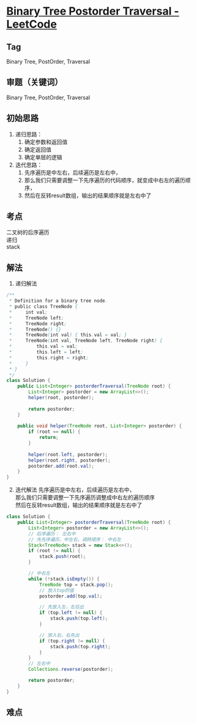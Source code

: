 # [Binary Tree Postorder Traversal - LeetCode](https://leetcode.com/problems/binary-tree-postorder-traversal/description/)
## Tag
Binary Tree, PostOrder, Traversal
## 审题（关键词） 
Binary Tree, PostOrder, Traversal
## 初始思路  
1. 递归思路：
	1. 确定参数和返回值
	2. 确定返回值
	3. 确定单层的逻辑
2. 迭代思路：
	1. 先序遍历是中左右，后续遍历是左右中，
	2. 那么我们只需要调整一下先序遍历的代码顺序，就变成中右左的遍历顺序，
	3. 然后在反转result数组，输出的结果顺序就是左右中了

## 考点  
二叉树的后序遍历  
递归  
stack  
## 解法  
1. 递归解法
```java
/**
 * Definition for a binary tree node.
 * public class TreeNode {
 *     int val;
 *     TreeNode left;
 *     TreeNode right;
 *     TreeNode() {}
 *     TreeNode(int val) { this.val = val; }
 *     TreeNode(int val, TreeNode left, TreeNode right) {
 *         this.val = val;
 *         this.left = left;
 *         this.right = right;
 *     }
 * }
 */
class Solution {
    public List<Integer> postorderTraversal(TreeNode root) {
        List<Integer> postorder = new ArrayList<>();
        helper(root, postorder);
        
        return postorder;
    }
    
    public void helper(TreeNode root, List<Integer> postorder) {
        if (root == null) {
            return;
        }
        
        helper(root.left, postorder);
        helper(root.right, postorder);
        postorder.add(root.val);
    }
}
```
2. 迭代解法
先序遍历是中左右，后续遍历是左右中，  
那么我们只需要调整一下先序遍历调整成中右左的遍历顺序  
然后在反转result数组，输出的结果顺序就是左右中了  

```java
class Solution {
    public List<Integer> postorderTraversal(TreeNode root) {
        List<Integer> postorder = new ArrayList<>();
        // 后序遍历： 左右中
        // 先先序遍历，中左右，调转顺序： 中右左
        Stack<TreeNode> stack = new Stack<>();
        if (root != null) {
            stack.push(root);
        }

        // 中右左
        while (!stack.isEmpty()) {
            TreeNode top = stack.pop();
            // 放入top的值
            postorder.add(top.val);

            // 先放入左，左后出
            if (top.left != null) {
                stack.push(top.left);
            }

            // 放入右，右先出
            if (top.right != null) {
                stack.push(top.right);
            }   
        }
        // 左右中
        Collections.reverse(postorder);

        return postorder;
    }
}
```
## 难点
